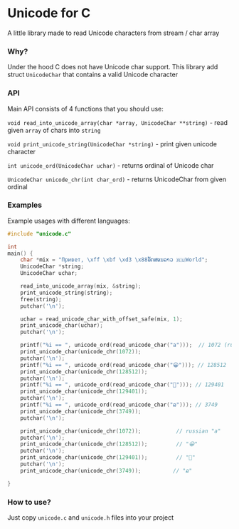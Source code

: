 # Unicode for C
A little library made to read Unicode characters from stream / char array 

### Why? 
Under the hood C does not have Unicode char support. This library add struct 
`UnicodeChar` that contains a valid Unicode character

### API
Main API consists of 4 functions that you should use:

`void read_into_unicode_array(char *array, UnicodeChar **string)` - read given `array` of chars into `string`

`void print_unicode_string(UnicodeChar *string)` - print given unicode character

`int unicode_ord(UnicodeChar uchar)` - returns ordinal of Unicode char

`UnicodeChar unicode_chr(int char_ord)` - returns UnicodeChar from given ordinal

### Examples 
Example usages with different languages: 

```c
#include "unicode.c"

int
main() {
    char *mix = "Привет, \xff \xbf \xd3 \x88ອັກສອນລາວ 🇷🇺World";
    UnicodeChar *string;
    UnicodeChar uchar;

    read_into_unicode_array(mix, &string);
    print_unicode_string(string);
    free(string);
    putchar('\n');

    uchar = read_unicode_char_with_offset_safe(mix, 1);
    print_unicode_char(uchar);
    putchar('\n');

    printf("%i == ", unicode_ord(read_unicode_char("а")));  // 1072 (russian "а")
    print_unicode_char(unicode_chr(1072));
    putchar('\n');
    printf("%i == ", unicode_ord(read_unicode_char("😀"))); // 128512
    print_unicode_char(unicode_chr(128512));
    putchar('\n');
    printf("%i == ", unicode_ord(read_unicode_char("🥹"))); // 129401
    print_unicode_char(unicode_chr(129401));
    putchar('\n');
    printf("%i == ", unicode_ord(read_unicode_char("ລ"))); // 3749
    print_unicode_char(unicode_chr(3749));
    putchar('\n');

    print_unicode_char(unicode_chr(1072));           // russian "а"
    putchar('\n');
    print_unicode_char(unicode_chr(128512));         // "😀"
    putchar('\n');
    print_unicode_char(unicode_chr(129401));         // "🥹"
    putchar('\n');
    print_unicode_char(unicode_chr(3749));          // "ລ"

}
```

### How to use?
Just copy `unicode.c` and `unicode.h` files into your project
